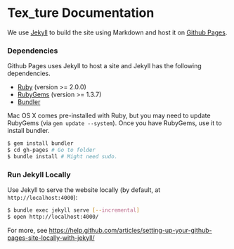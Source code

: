 # Tex_ture Documentation 

We use [Jekyll](http://jekyllrb.com/) to build the site using Markdown and host it on [Github Pages](https://pages.github.com/).

### Dependencies

Github Pages uses Jekyll to host a site and Jekyll has the following dependencies.

 - [Ruby](http://www.ruby-lang.org/) (version >= 2.0.0)
 - [RubyGems](http://rubygems.org/) (version >= 1.3.7)
 - [Bundler](http://gembundler.com/)

Mac OS X comes pre-installed with Ruby, but you may need to update RubyGems (via `gem update --system`).
Once you have RubyGems, use it to install bundler. 

```sh
$ gem install bundler
$ cd gh-pages # Go to folder
$ bundle install # Might need sudo.
```

### Run Jekyll Locally

Use Jekyll to serve the website locally (by default, at `http://localhost:4000`):

```sh
$ bundle exec jekyll serve [--incremental]
$ open http://localhost:4000/
```

For more, see https://help.github.com/articles/setting-up-your-github-pages-site-locally-with-jekyll/
